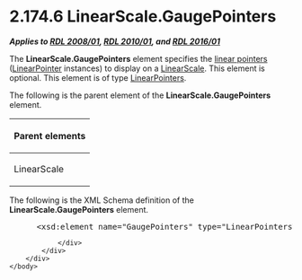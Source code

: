 <html dir="LTR" xmlns:mshelp="http://msdn.microsoft.com/mshelp" xmlns:ddue="http://ddue.schemas.microsoft.com/authoring/2003/5" xmlns:xlink="http://www.w3.org/1999/xlink" xmlns:tool="http://www.microsoft.com/tooltip">
    <head>
        <meta http-equiv="Content-Type" content="text/html; CHARSET=utf-8"></meta>
        <meta name="save" content="history"></meta>
        <title>2.174.6 LinearScale.GaugePointers</title>
        <xml>
            <mshelp:toctitle title="2.174.6 LinearScale.GaugePointers"></mshelp:toctitle>
            <mshelp:rltitle title="[MS-RDL]: LinearScale.GaugePointers"></mshelp:rltitle>
            <mshelp:keyword index="A" term="964897ce-f33f-4984-9dba-370460b51213"></mshelp:keyword>
            <mshelp:attr name="DCSext.ContentType" value="open specification"></mshelp:attr>
            <mshelp:attr name="AssetID" value="964897ce-f33f-4984-9dba-370460b51213"></mshelp:attr>
            <mshelp:attr name="TopicType" value="kbRef"></mshelp:attr>
            <mshelp:attr name="DCSext.Title" value="[MS-RDL]: LinearScale.GaugePointers" />
        </xml>
    </head>
    <body>
        <div id="header">
            <h1 class="heading">2.174.6 LinearScale.GaugePointers</h1>
        </div>
        <div id="mainSection">
            <div id="mainBody">
                <div id="allHistory" class="saveHistory"></div>
                <div id="sectionSection0" class="section" name="collapseableSection">
                    

<p><b><i>Applies to </i></b><a href="1e855f94-4617-47e4-b89e-0856c6cb420f.html"><b><i>RDL 2008/01</i></b></a><b><i>,
</i></b><a href="3428e690-a348-4ec7-8a6a-8efb42d2cdee.html"><b><i>RDL 2010/01</i></b></a><b><i>,
and </i></b><a href="52ce3983-2bfc-4e72-9359-42aaf5fe4509.html"><b><i>RDL 2016/01</i></b></a></p>

<p>The <b>LinearScale.GaugePointers</b> element specifies the <a href="b2482b3f-74ab-4ca8-a9e5-c07955011743.html#gt_9fc838d7-70b1-4d0e-a8d7-20ffff39919f">linear pointers</a> (<a href="19cdf02f-fcd5-41ca-b086-355eedb983b6.html">LinearPointer</a> instances)
to display on a <a href="744f8b40-7ad5-4652-94a1-76ae5df59389.html">LinearScale</a>.
This element is optional. This element is of type <a href="a1a8a621-cba3-4db1-8800-41471b49f2c2.html">LinearPointers</a>.</p>

<p>The following is the parent element of the <b>LinearScale.GaugePointers</b>
element.</p>

<table>
 <thead>
  <tr>
   <th>
   <p>Parent elements</p>
   </th>
  </tr>
 </thead>
 <tr>
  <td>
  <p>LinearScale</p>
  </td>
 </tr>
</table>

<p>The following is the XML Schema definition of the <b>LinearScale.GaugePointers</b>
element.</p>

<dl>
<dd>
<div><pre> &lt;xsd:element name=&quot;GaugePointers&quot; type=&quot;LinearPointersType&quot; minOccurs=&quot;0&quot; /&gt;
</pre></div>
</dd></dl>


                </div>
            </div>
        </div>
    </body>
</html>